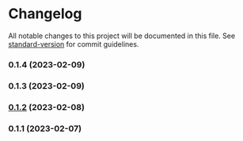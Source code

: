 # Changelog

All notable changes to this project will be documented in this file. See [standard-version](https://github.com/conventional-changelog/standard-version) for commit guidelines.

### 0.1.4 (2023-02-09)

### 0.1.3 (2023-02-09)

### [0.1.2](https://github.com/moderneinc/jupyter-lite/compare/v0.1.1...v0.1.2) (2023-02-08)

### 0.1.1 (2023-02-07)

